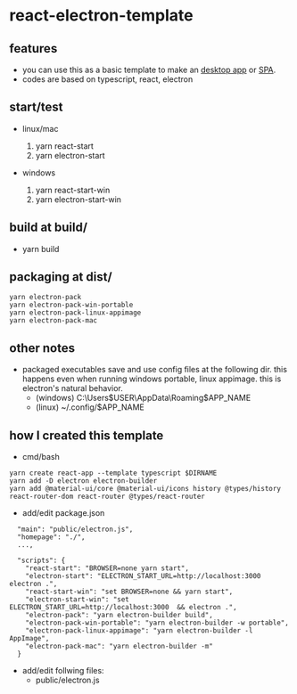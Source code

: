 # react-electron-template

## features

- you can use this as a basic template to make an [desktop app](./README.md) or [SPA](./README.md).
- codes are based on typescript, react, electron

## start/test

- linux/mac
  1. yarn react-start
  2. yarn electron-start

- windows
  1. yarn react-start-win
  2. yarn electron-start-win

## build at build/

  - yarn build

## packaging at dist/
```
yarn electron-pack
yarn electron-pack-win-portable
yarn electron-pack-linux-appimage
yarn electron-pack-mac
```

## other notes
- packaged executables save and use config files at the following dir. this happens even when running windows portable, linux appimage. this is electron's natural behavior.
  - (windows) C:\Users\$USER\AppData\Roaming\$APP_NAME
  - (linux) ~/.config/$APP_NAME

## 

## how I created this template
- cmd/bash

```
yarn create react-app --template typescript $DIRNAME
yarn add -D electron electron-builder
yarn add @material-ui/core @material-ui/icons history @types/history react-router-dom react-router @types/react-router
```
- add/edit package.json
```
  "main": "public/electron.js",
  "homepage": "./",
  ...,

  "scripts": {
    "react-start": "BROWSER=none yarn start",
    "electron-start": "ELECTRON_START_URL=http://localhost:3000 electron .",
    "react-start-win": "set BROWSER=none && yarn start",
    "electron-start-win": "set ELECTRON_START_URL=http://localhost:3000  && electron .",
    "electron-pack": "yarn electron-builder build",
    "electron-pack-win-portable": "yarn electron-builder -w portable",
    "electron-pack-linux-appimage": "yarn electron-builder -l AppImage",
    "electron-pack-mac": "yarn electron-builder -m"
  }
```


- add/edit follwing files:
  - public/electron.js
